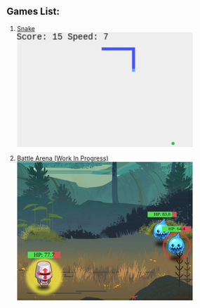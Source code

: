 Games List:
------ 

1. [Snake][snake]  
[<img src="images/snake.png" width="400" alt="snake game">][snake]

2. [Battle Arena (Work In Progress)][battle-arena]  
[<img src="images/battle-arena.png" width="400" alt="battle Arena game">][battle-arena]

[snake]: https://ameverythingand.github.io/U/
[battle-arena]: battle-arena/
